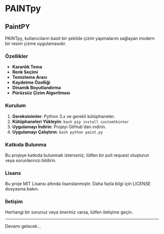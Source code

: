 # PAINTpy

## PaintPY

PAINTpy, kullanıcıların basit bir şekilde çizim yapmalarını sağlayan modern bir resim çizme uygulamasıdır.

### Özellikler

- **Karanlık Tema**
- **Renk Seçimi**
- **Temizleme Aracı**
- **Kaydetme Özelliği**
- **Dinamik Boyutlandırma**
- **Pürüzsüz Çizim Algoritması**

### Kurulum

1. **Gereksinimler**: Python 3.x ve gerekli kütüphaneler.
2. **Kütüphaneleri Yükleyin**:   ```bash
   pip install customtkinter   ```
3. **Uygulamayı İndirin**: Projeyi GitHub'dan indirin.
4. **Uygulamayı Çalıştırın**:   ```bash
   python paint.py   ```

### Katkıda Bulunma

Bu projeye katkıda bulunmak isterseniz, lütfen bir pull request oluşturun veya sorunlarınızı bildirin.

### Lisans

Bu proje MIT Lisansı altında lisanslanmıştır. Daha fazla bilgi için LICENSE dosyasına bakın.

### İletişim

Herhangi bir sorunuz veya öneriniz varsa, lütfen iletişime geçin.

---

Devamı gelecek...